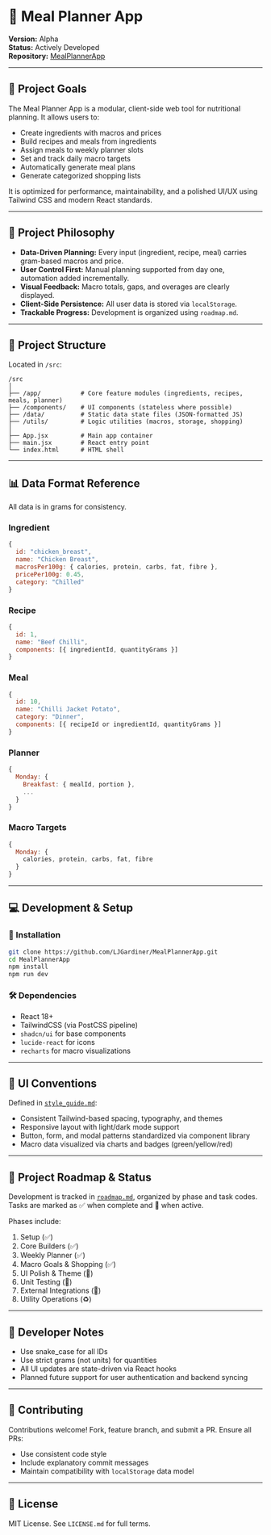 # 🥗 Meal Planner App

**Version:** Alpha  
**Status:** Actively Developed  
**Repository:** [MealPlannerApp](https://github.com/LJGardiner/MealPlannerApp)

---

## 📌 Project Goals

The Meal Planner App is a modular, client-side web tool for nutritional planning. It allows users to:
- Create ingredients with macros and prices
- Build recipes and meals from ingredients
- Assign meals to weekly planner slots
- Set and track daily macro targets
- Automatically generate meal plans
- Generate categorized shopping lists

It is optimized for performance, maintainability, and a polished UI/UX using Tailwind CSS and modern React standards.

---

## 🧠 Project Philosophy

- **Data-Driven Planning:** Every input (ingredient, recipe, meal) carries gram-based macros and price.
- **User Control First:** Manual planning supported from day one, automation added incrementally.
- **Visual Feedback:** Macro totals, gaps, and overages are clearly displayed.
- **Client-Side Persistence:** All user data is stored via `localStorage`.
- **Trackable Progress:** Development is organized using `roadmap.md`.

---

## 🧭 Project Structure

Located in `/src`:

```
/src
│
├── /app/           # Core feature modules (ingredients, recipes, meals, planner)
├── /components/    # UI components (stateless where possible)
├── /data/          # Static data state files (JSON-formatted JS)
├── /utils/         # Logic utilities (macros, storage, shopping)
│
├── App.jsx         # Main app container
├── main.jsx        # React entry point
└── index.html      # HTML shell
```

---

## 📊 Data Format Reference

All data is in grams for consistency.

### Ingredient
```js
{
  id: "chicken_breast",
  name: "Chicken Breast",
  macrosPer100g: { calories, protein, carbs, fat, fibre },
  pricePer100g: 0.45,
  category: "Chilled"
}
```

### Recipe
```js
{
  id: 1,
  name: "Beef Chilli",
  components: [{ ingredientId, quantityGrams }]
}
```

### Meal
```js
{
  id: 10,
  name: "Chilli Jacket Potato",
  category: "Dinner",
  components: [{ recipeId or ingredientId, quantityGrams }]
}
```

### Planner
```js
{
  Monday: {
    Breakfast: { mealId, portion },
    ...
  }
}
```

### Macro Targets
```js
{
  Monday: {
    calories, protein, carbs, fat, fibre
  }
}
```

---

## 💻 Development & Setup

### 🔧 Installation
```bash
git clone https://github.com/LJGardiner/MealPlannerApp.git
cd MealPlannerApp
npm install
npm run dev
```

### 🛠 Dependencies
- React 18+
- TailwindCSS (via PostCSS pipeline)
- `shadcn/ui` for base components
- `lucide-react` for icons
- `recharts` for macro visualizations

---

## 🎨 UI Conventions

Defined in [`style_guide.md`](./documentation/style_guide.md):

- Consistent Tailwind-based spacing, typography, and themes
- Responsive layout with light/dark mode support
- Button, form, and modal patterns standardized via component library
- Macro data visualized via charts and badges (green/yellow/red)

---

## 📅 Project Roadmap & Status

Development is tracked in [`roadmap.md`](./documentation/roadmap.md), organized by phase and task codes. Tasks are marked as ✅ when complete and 🔄 when active.

Phases include:
1. Setup (✅)
2. Core Builders (✅)
3. Weekly Planner (✅)
4. Macro Goals & Shopping (✅)
5. UI Polish & Theme (🔄)
6. Unit Testing (🧪)
7. External Integrations (🔌)
8. Utility Operations (♻️)

---

## 🧪 Developer Notes

- Use snake_case for all IDs
- Use strict grams (not units) for quantities
- All UI updates are state-driven via React hooks
- Planned future support for user authentication and backend syncing

---

## 🤝 Contributing

Contributions welcome! Fork, feature branch, and submit a PR. Ensure all PRs:
- Use consistent code style
- Include explanatory commit messages
- Maintain compatibility with `localStorage` data model

---

## 📄 License

MIT License. See `LICENSE.md` for full terms.
